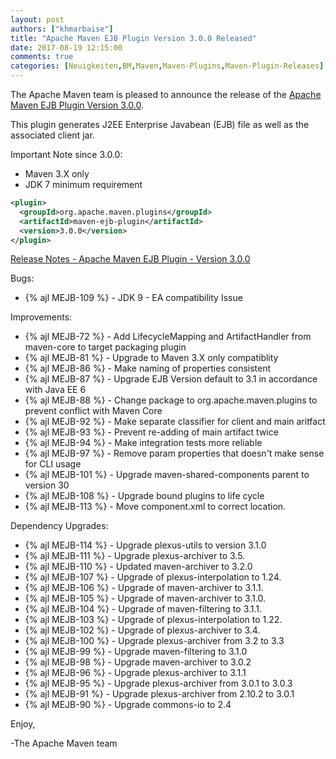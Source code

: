 ```yaml
---
layout: post
authors: ["khmarbaise"]
title: "Apache Maven EJB Plugin Version 3.0.0 Released"
date: 2017-08-19 12:15:00
comments: true
categories: [Neuigkeiten,BM,Maven,Maven-Plugins,Maven-Plugin-Releases]
---
```

The Apache Maven team is pleased to announce the release of the 
[Apache Maven EJB Plugin Version 3.0.0](https://maven.apache.org/plugins/maven-ejb-plugin/).

This plugin generates J2EE Enterprise Javabean (EJB) file as well as the
associated client jar.

Important Note since 3.0.0:

 * Maven 3.X only
 * JDK 7 minimum requirement

``` xml
<plugin>
  <groupId>org.apache.maven.plugins</groupId>
  <artifactId>maven-ejb-plugin</artifactId>
  <version>3.0.0</version>
</plugin>
```

<!-- more -->

[Release Notes - Apache Maven EJB Plugin - Version 3.0.0](https://issues.apache.org/jira/secure/ReleaseNote.jspa?projectId=12317421&version=12330676)

Bugs:

 * {% ajl MEJB-109 %} - JDK 9 - EA compatibility Issue

Improvements:

 * {% ajl MEJB-72 %} - Add LifecycleMapping and ArtifactHandler from maven-core to target packaging plugin
 * {% ajl MEJB-81 %} - Upgrade to Maven 3.X only compatiblity
 * {% ajl MEJB-86 %} - Make naming of properties consistent
 * {% ajl MEJB-87 %} - Upgrade EJB Version default to 3.1 in accordance with Java EE 6
 * {% ajl MEJB-88 %} - Change package to org.apache.maven.plugins to prevent conflict with Maven Core
 * {% ajl MEJB-92 %} - Make separate classifier for client and main aritfact
 * {% ajl MEJB-93 %} - Prevent re-adding of main artifact twice
 * {% ajl MEJB-94 %} - Make integration tests more reliable
 * {% ajl MEJB-97 %} - Remove param properties that doesn't make sense for CLI usage
 * {% ajl MEJB-101 %} - Upgrade maven-shared-components parent to version 30
 * {% ajl MEJB-108 %} - Upgrade bound plugins to life cycle
 * {% ajl MEJB-113 %} - Move component.xml to correct location.

Dependency Upgrades:

 * {% ajl MEJB-114 %} - Upgrade plexus-utils to version 3.1.0
 * {% ajl MEJB-111 %} - Upgrade plexus-archiver to 3.5.
 * {% ajl MEJB-110 %} - Updated maven-archiver to 3.2.0
 * {% ajl MEJB-107 %} - Upgrade of plexus-interpolation to 1.24.
 * {% ajl MEJB-106 %} - Upgrade of maven-archiver to 3.1.1.
 * {% ajl MEJB-105 %} - Upgrade of maven-archiver to 3.1.0.
 * {% ajl MEJB-104 %} - Upgrade of maven-filtering to 3.1.1.
 * {% ajl MEJB-103 %} - Upgrade of plexus-interpolation to 1.22.
 * {% ajl MEJB-102 %} - Upgrade of plexus-archiver to 3.4.
 * {% ajl MEJB-100 %} - Upgrade plexus-archiver from 3.2 to 3.3
 * {% ajl MEJB-99 %} - Upgrade maven-filtering to 3.1.0
 * {% ajl MEJB-98 %} - Upgrade maven-archiver to 3.0.2
 * {% ajl MEJB-96 %} - Upgrade plexus-archiver to 3.1.1
 * {% ajl MEJB-95 %} - Upgrade plexus-archiver from 3.0.1 to 3.0.3
 * {% ajl MEJB-91 %} - Upgrade plexus-archiver from 2.10.2 to 3.0.1
 * {% ajl MEJB-90 %} - Upgrade commons-io to 2.4


Enjoy,

-The Apache Maven team
